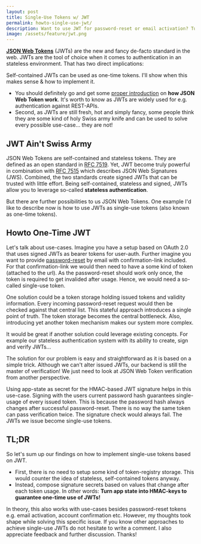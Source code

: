 ```yaml
---
layout: post
title: Single-Use Tokens w/ JWT
permalink: howto-single-use-jwt/
description: Want to use JWT for password-reset or email activation? Turn app state into HMAC-keys to guarantee one-time use of JWTs! This is how it works ...
image: /assets/feature/jwt.png
---
```


[**JSON Web Tokens**](https://www.jbspeakr.cc/tag/jwt/) (JWTs) are the new and fancy de-facto standard in the web. JWTs are the tool of choice when it comes to authentication in an stateless environment. That has two direct implications:

<p class="subtitle">Self-contained JWTs can be used as one-time tokens. I'll show when this makes sense & how to implement it.</p>

- You should definitely go and get some [proper introduction](https://jwt.io/introduction/) on **how JSON Web Token work**. It's worth to know as JWTs are widely used for e.g. authentication against REST-APIs.
- Second, as JWTs are still fresh, hot and simply fancy, some people think they are some kind of holy Swiss army knife and can be used to solve every possible use-case... they are not!

## JWT Ain't Swiss Army

JSON Web Tokens are self-contained and stateless tokens. They are defined as an open standard in [RFC 7519](https://tools.ietf.org/html/rfc7519). Yet, JWT become truly powerful in combination with [RFC 7515](https://tools.ietf.org/html/rfc7515)  which describes JSON Web Signatures (JWS). Combined, the two standards create signed JWTs that can be trusted with little effort. Being self-contained, stateless and signed, JWTs allow you to leverage so-called **stateless authentication**.

But there are further possibilities to us JSON Web Tokens. One example I'd like to describe now is how to use JWTs as single-use tokens (also known as one-time tokens).

## Howto One-Time JWT

Let's talk about use-cases. Imagine you have a setup based on OAuth 2.0 that uses signed JWTs as bearer tokens for user-auth. Further imagine you want to provide [password-reset](https://www.troyhunt.com/everything-you-ever-wanted-to-know/) by email with confirmation-link included. For that confirmation-link we would then need to have a some kind of token (attached to the url). As the password-reset should work only once, the token is required to get invalided after usage. Hence, we would need a so-called single-use token.

One solution could be a token storage holding issued tokens and validity information. Every incoming password-reset request would then be checked against that central list. This stateful approach introduces a single point of truth. The token storage becomes the central bottleneck. Also, introducing yet another token mechanism makes our system more complex.

It would be great if another solution could leverage existing concepts. For example our stateless authentication system with its ability to create, sign and verify JWTs...

The solution for our problem is easy and straightforward as it is based on a simple trick. Although we can't alter issued JWTs, our backend is still the master of verification! We just need to look at JSON Web Token verification from another perspective.

<amp-img width="600" height="342" layout="responsive" src="/assets/images/one-time-jwt-diagram.jpg"></amp-img>

Using app-state as secret for the HMAC-based JWT signature helps in this use-case. Signing with the users current password hash guarantees single-usage of every issued token. This is because the password hash always changes after successful password-reset. There is no way the same token can pass verification twice. The signature check would always fail. The JWTs we issue become single-use tokens.

## TL;DR

So let's sum up our findings on how to implement single-use tokens based on JWT.

- First, there is no need to setup some kind of token-registry storage. This would counter the idea of stateless, self-contained tokens anyway.
- Instead, compose signature secrets based on values that change after each token usage. In other words: **Turn app state into HMAC-keys to guarantee one-time use of JWTs!**

In theory, this also works with use-cases besides password-reset tokens e.g. email activation, account confirmation etc. However, my thoughts took shape while solving this specific issue. If you know other approaches to achieve single-use JWTs do not hesitate to write a comment. I also appreciate feedback and further discussion. Thanks!
